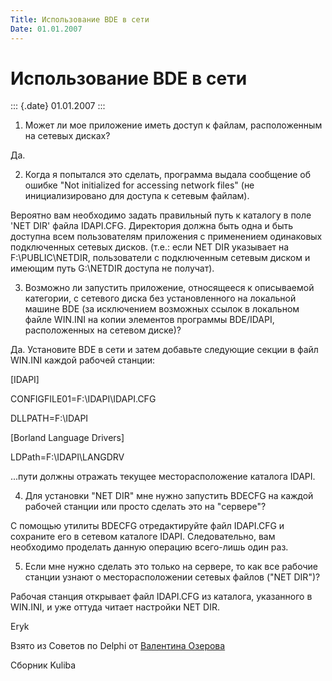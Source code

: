 ```yaml
---
Title: Использование BDE в сети
Date: 01.01.2007
---
```



Использование BDE в сети
========================

::: {.date}
01.01.2007
:::

1) Может ли мое приложение иметь доступ к файлам, расположенным на
сетевых дисках?

Да.

2) Когда я попытался это сделать, программа выдала сообщение об ошибке
"Not initialized for accessing network files" (не инициализировано для
доступа к сетевым файлам).

Вероятно вам необходимо задать правильный путь к каталогу в поле \'NET
DIR\' файла IDAPI.CFG. Директория должна быть одна и быть доступна всем
пользователям приложения с применением одинаковых подключенных сетевых
дисков. (т.е.: если NET DIR указывает на F:\\PUBLIC\\NETDIR,
пользователи с подключенным сетевым диском и имеющим путь G:\\NETDIR
доступа не получат).

3) Возможно ли запустить приложение, относящееся к описываемой
категории, с сетевого диска без установленного на локальной машине BDE
(за исключением возможных ссылок в локальном файле WIN.INI на копии
элементов программы BDE/IDAPI, расположенных на сетевом диске)?

Да. Установите BDE в сети и затем добавьте следующие секции в файл
WIN.INI каждой рабочей станции:

[IDAPI]

CONFIGFILE01=F:\\IDAPI\\IDAPI.CFG

DLLPATH=F:\\IDAPI

[Borland Language Drivers]

LDPath=F:\\IDAPI\\LANGDRV

...пути должны отражать текущее месторасположение каталога IDAPI.

4) Для установки "NET DIR" мне нужно запустить BDECFG на каждой
рабочей станции или просто сделать это на "сервере"?

C помощью утилиты BDECFG отредактируйте файл IDAPI.CFG и сохраните его в
сетевом каталоге IDAPI. Следовательно, вам необходимо проделать данную
операцию всего-лишь один раз.

5) Если мне нужно сделать это только на сервере, то как все рабочие
станции узнают о месторасположении сетевых файлов ("NET DIR")?

Рабочая станция открывает файл IDAPI.CFG из каталога, указанного в
WIN.INI, и уже оттуда читает настройки NET DIR.

Eryk

Взято из Советов по Delphi от [Валентина Озерова](mailto:webmaster@webinspector.com)

Сборник Kuliba
